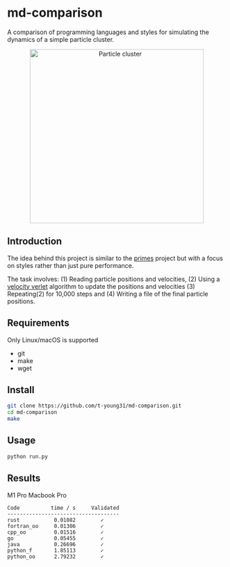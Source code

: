# md-comparison
A comparison of programming languages and styles for simulating the dynamics of 
a simple particle cluster.

<p align="center">
  <img src="_common/simulation.gif" alt="Particle cluster" width="400">
</p>

## Introduction

The idea behind this project is similar to the [primes](https://github.com/PlummersSoftwareLLC/Primes)
project but with a focus on styles rather than just pure performance.

The task involves: (1) Reading particle positions and velocities, (2) Using a 
[velocity verlet](https://en.wikipedia.org/wiki/Verlet_integration) algorithm
to update the positions and velocities (3) Repeating(2) for 10,000 steps and
(4) Writing a file of the final particle positions.

## Requirements
Only Linux/macOS is supported

* git
* make
* wget

## Install 

```bash
git clone https://github.com/t-young31/md-comparison.git
cd md-comparison
make
```

## Usage

```bash
python run.py
```

## Results
M1 Pro Macbook Pro

```
Code          time / s     Validated
------------------------------------
rust           0.01082        ✓              
fortran_oo     0.01306        ✓              
cpp_oo         0.01516        ✓              
go             0.05455        ✓              
java           0.26696        ✓     
python_f       1.85113        ✓             
python_oo      2.79232        ✓              
```
